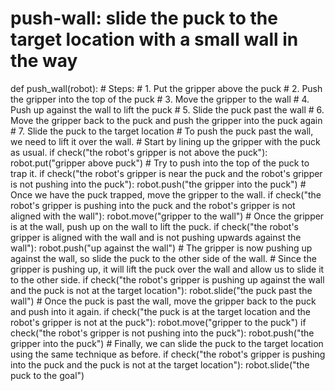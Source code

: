 # push-wall: slide the puck to the target location with a small wall in the way
def push_wall(robot):
    # Steps:
    #  1. Put the gripper above the puck
    #  2. Push the gripper into the top of the puck
    #  3. Move the gripper to the wall
    #  4. Push up against the wall to lift the puck
    #  5. Slide the puck past the wall
    #  6. Move the gripper back to the puck and push the gripper into the puck again
    #  7. Slide the puck to the target location
    # To push the puck past the wall, we need to lift it over the wall.
    # Start by lining up the gripper with the puck as usual.
    if check("the robot's gripper is not above the puck"):
        robot.put("gripper above puck")
    # Try to push into the top of the puck to trap it.
    if check("the robot's gripper is near the puck and the robot's gripper is not pushing into the puck"):
        robot.push("the gripper into the puck")
    # Once we have the puck trapped, move the gripper to the wall.
    if check("the robot's gripper is pushing into the puck and the robot's gripper is not aligned with the wall"):
        robot.move("gripper to the wall")
    # Once the gripper is at the wall, push up on the wall to lift the puck.
    if check("the robot's gripper is aligned with the wall and is not pushing upwards against the wall"):
        robot.push("up against the wall")
    # The gripper is now pushing up against the wall, so slide the puck to the other side of the wall.
    # Since the gripper is pushing up, it will lift the puck over the wall and allow us to slide it to the other side.
    if check("the robot's gripper is pushing up against the wall and the puck is not at the target location"):
        robot.slide("the puck past the wall")
    # Once the puck is past the wall, move the gripper back to the puck and push into it again.
    if check("the puck is at the target location and the robot's gripper is not at the puck"):
        robot.move("gripper to the puck")
    if check("the robot's gripper is not pushing into the puck"):
        robot.push("the gripper into the puck")
    # Finally, we can slide the puck to the target location using the same technique as before.
    if check("the robot's gripper is pushing into the puck and the puck is not at the target location"):
        robot.slide("the puck to the goal")
